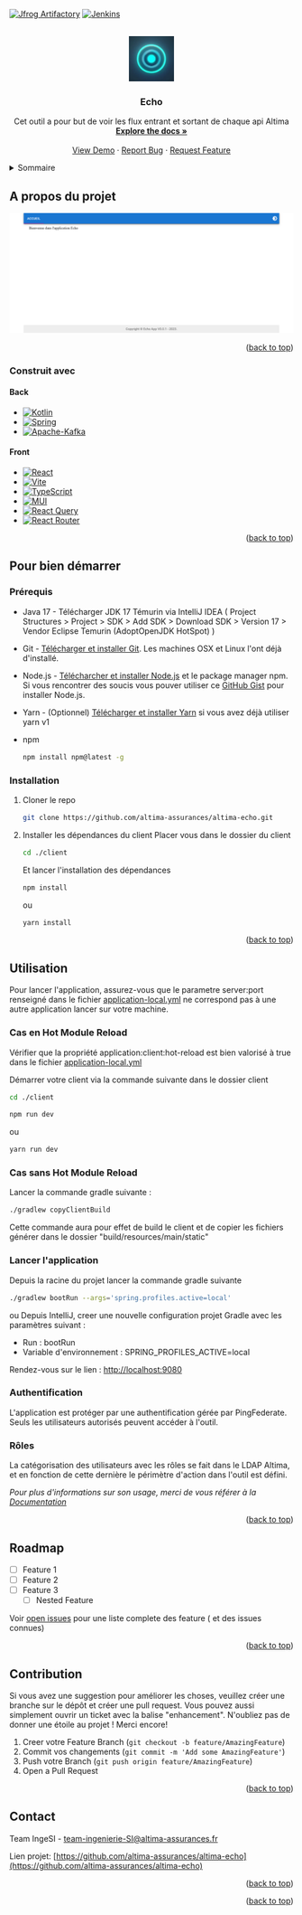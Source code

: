 <!-- Readme Template: See: https://github.com/othneildrew/Best-README-Template -->
<a name="readme-top"></a>

<!-- PROJECT SHIELDS -->
<!--
*** I'm using markdown "reference style" links for readability.
*** Reference links are enclosed in brackets [ ] instead of parentheses ( ).
*** See the bottom of this document for the declaration of the reference variables
*** for contributors-url, forks-url, etc. This is an optional, concise syntax you may use.
*** https://www.markdownguide.org/basic-syntax/#reference-style-links
*** for badge : https://ileriayo.github.io/markdown-badges/
-->

[![Jfrog Artifactory][Jfrog Artifactory]][Jfrog Artifactory-url]
[![Jenkins][Jenkins]][Jenkins-url]


<!-- PROJECT LOGO -->
<br />
<div align="center">
  <a href="https://github.com/altima-assurances/altima-echo">
    <img src="images/logo.png" alt="Logo" width="80" height="80">
  </a>

<h3 align="center">Echo</h3>

  <p align="center">
    Cet outil a pour but de voir les flux entrant et sortant de chaque api Altima
    <br />
    <a href="/docs"><strong>Explore the docs »</strong></a>
    <br />
    <br />
    <a href="https://echo-dev.altima-assurances.fr">View Demo</a>
    ·
    <a href="https://github.com/altima-assurances/altima-echo/issues">Report Bug</a>
    ·
    <a href="https://github.com/altima-assurances/altima-echo/issues">Request Feature</a>
  </p>
</div>

<!-- TABLE OF CONTENTS -->
<details>
  <summary>Sommaire</summary>
  <ol>
    <li>
      <a href="#a-propos-du-projet">A propos du projet</a>
      <ul>
        <li><a href="#construit-avec">Construit avec</a></li>
      </ul>
    </li>
    <li>
      <a href="#pour-bien-démarrer">Pour bien démarrer</a>
      <ul>
        <li><a href="#prérequis">Prérequis</a></li>
        <li><a href="#installation">Installation</a></li>
      </ul>
    </li>
    <li><a href="#utilisation">Utilisation</a></li>
    <li><a href="#roadmap">Roadmap</a></li>
    <li><a href="#contribution">Contribution</a></li>
    <li><a href="#contact">Contact</a></li>
  </ol>
</details>


## A propos du projet

[![Product Name Screen Shot][product-screenshot]](https://echo-dev.altima-assurances.fr/)

<p align="right">(<a href="#readme-top">back to top</a>)</p>

### Construit avec


#### Back
* [![Kotlin][Kotlin]][Kotlin-url]
* [![Spring][Spring]][Spring-url]
* [![Apache-Kafka][Apache-Kafka]][Apache-Kafka-url]
#### Front
* [![React][React.js]][React-url]
* [![Vite][Vite.js]][Vite-url]
* [![TypeScript][TypeScript]][TypeScript-url]
* [![MUI][MUI]][MUI-url]
* [![React Query][React Query]][React Query-url]
* [![React Router][React Router]][React Router-url]

<p align="right">(<a href="#readme-top">back to top</a>)</p>


## Pour bien démarrer

### Prérequis

* Java 17 - Télécharger JDK 17 Témurin via IntelliJ IDEA ( Project Structures > Project > SDK > Add SDK > Download SDK > Version 17 > Vendor Eclipse Temurin (AdoptOpenJDK HotSpot) )
* Git - [Télécharger et installer Git](https://git-scm.com/downloads). Les machines OSX et Linux l'ont déjà d'installé.
* Node.js - [Télécharcher et installer Node.js](https://nodejs.org/en/download/) et le package manager npm. Si vous rencontrer des soucis vous pouver utiliser ce [GitHub Gist](https://gist.github.com/isaacs/579814) pour installer Node.js.
* Yarn - (Optionnel) [Télécharger et installer Yarn](https://yarnpkg.com/migration/guide) si vous avez déjà utiliser yarn v1

* npm
  ```sh
  npm install npm@latest -g
  ```

### Installation

1. Cloner le repo
   ```sh
   git clone https://github.com/altima-assurances/altima-echo.git
   ```
2. Installer les dépendances du client
   Placer vous dans le dossier du client
   ```sh
   cd ./client
   ```
   Et lancer l'installation des dépendances
   ```sh
   npm install
   ```
   ou
   ```sh
   yarn install
   ```

<p align="right">(<a href="#readme-top">back to top</a>)</p>

## Utilisation

Pour lancer l'application, assurez-vous que le parametre server:port renseigné dans le fichier [application-local.yml](config/application-local.yml) ne correspond pas à une autre application lancer sur votre machine.

### Cas en Hot Module Reload

Vérifier que la propriété application:client:hot-reload est bien valorisé à true dans le fichier [application-local.yml](config/application-local.yml)

Démarrer votre client via la commande suivante dans le dossier client
   ```sh
   cd ./client
   ```

   ```sh
   npm run dev
   ```
ou
   ```sh
   yarn run dev
   ```

### Cas sans Hot Module Reload
Lancer la commande gradle suivante :
   ```sh
   ./gradlew copyClientBuild
   ```
Cette commande aura pour effet de build le client et de copier les fichiers générer dans le dossier "build/resources/main/static"

### Lancer l'application
Depuis la racine du projet lancer la commande gradle suivante
   ```sh
   ./gradlew bootRun --args='spring.profiles.active=local'
   ```
ou Depuis IntelliJ, creer une nouvelle configuration projet Gradle avec les paramètres suivant :
* Run : bootRun
* Variable d'environnement : SPRING_PROFILES_ACTIVE=local

Rendez-vous sur le lien : [http://localhost:9080](http://localhost:9080)

### Authentification

L'application est protéger par une authentification gérée par PingFederate.
Seuls les utilisateurs autorisés peuvent accéder à l'outil.

### Rôles

La catégorisation des utilisateurs avec les rôles se fait dans le LDAP Altima, et en fonction de cette dernière le périmètre d'action dans l'outil est défini.


_Pour plus d'informations sur son usage, merci de vous référer à la [Documentation](https://example.com)_

<p align="right">(<a href="#readme-top">back to top</a>)</p>


## Roadmap

- [ ] Feature 1
- [ ] Feature 2
- [ ] Feature 3
  - [ ] Nested Feature

Voir [open issues](https://github.com/altima-assurances/altima-echo/issues) pour une liste complete des feature ( et des issues connues)

<p align="right">(<a href="#readme-top">back to top</a>)</p>


## Contribution

Si vous avez une suggestion pour améliorer les choses, veuillez créer une branche sur le dépôt et créer une pull request. Vous pouvez aussi simplement ouvrir un ticket avec la balise "enhancement".
N'oubliez pas de donner une étoile au projet ! Merci encore!

1. Creer votre Feature Branch (`git checkout -b feature/AmazingFeature`)
2. Commit vos changements (`git commit -m 'Add some AmazingFeature'`)
3. Push votre Branch (`git push origin feature/AmazingFeature`)
4. Open a Pull Request

<p align="right">(<a href="#readme-top">back to top</a>)</p>


## Contact

Team IngeSI - team-ingenierie-SI@altima-assurances.fr

Lien projet: [https://github.com/altima-assurances/altima-echo](https://github.com/altima-assurances/altima-echo)

<p align="right">(<a href="#readme-top">back to top</a>)</p>

<p style='text-align: right;'>(<a href="#readme-top">back to top</a>)</p>

<!-- MARKDOWN LINKS & IMAGES -->
<!-- https://www.markdownguide.org/basic-syntax/#reference-style-links -->
[contributors-shield]: https://img.shields.io/github/contributors/altima-assurances/altima-echo.svg?style=for-the-badge
[contributors-url]: https://github.com/altima-assurances/altima-echo/graphs/contributors
[forks-shield]: https://img.shields.io/github/forks/altima-assurances/altima-echo.svg?style=for-the-badge
[forks-url]: https://github.com/altima-assurances/altima-echo/network/members
[stars-shield]: https://img.shields.io/github/stars/altima-assurances/altima-echo.svg?style=for-the-badge
[stars-url]: https://github.com/altima-assurances/altima-echo/stargazers
[issues-shield]: https://img.shields.io/github/issues/altima-assurances/altima-echo.svg?style=for-the-badge
[issues-url]: https://github.com/altima-assurances/altima-echo/issues
[linkedin-shield]: https://img.shields.io/badge/-LinkedIn-black.svg?style=for-the-badge&logo=linkedin&colorB=555
[product-screenshot]: images/screenshot.png
[Spring]: https://img.shields.io/badge/spring-%236DB33F.svg?style=for-the-badge&logo=spring&logoColor=white
[Spring-url]: https://spring.io/
[Vite.js]: https://img.shields.io/badge/vite-%23646CFF.svg?style=for-the-badge&logo=vite&logoColor=white
[Vite-url]: https://vitejs.dev/
[React.js]: https://img.shields.io/badge/React-20232A?style=for-the-badge&logo=react&logoColor=61DAFB
[React-url]: https://reactjs.org/
[Kotlin]: https://img.shields.io/badge/kotlin-%237F52FF.svg?style=for-the-badge&logo=kotlin&logoColor=white
[Kotlin-url]: https://kotlinlang.org/
[TypeScript]: https://img.shields.io/badge/typescript-%23007ACC.svg?style=for-the-badge&logo=typescript&logoColor=white
[TypeScript-url]: https://www.typescriptlang.org/
[Apache-Kafka]: https://img.shields.io/badge/Apache%20Kafka-000?style=for-the-badge&logo=apachekafka
[Apache-Kafka-url]: https://kafka.apache.org/
[Jenkins]: https://img.shields.io/badge/jenkins-%232C5263.svg?style=for-the-badge&logo=jenkins&logoColor=white
[Jenkins-url]: https://jenkins.altima-assurances.fr/job/altima-echo/
[MUI]: https://img.shields.io/badge/MUI-%230081CB.svg?style=for-the-badge&logo=mui&logoColor=white
[MUI-url]: https://mui.com/
[React Router]:https://img.shields.io/badge/React_Router-CA4245?style=for-the-badge&logo=react-router&logoColor=white
[React Router-url]: https://reactrouter.com/en/main
[React Query]: https://img.shields.io/badge/-React%20Query-FF4154?style=for-the-badge&logo=react%20query&logoColor=white
[React Query-url]: https://tanstack.com/query/v3/
[Jfrog Artifactory]: https://img.shields.io/badge/JFrog%20Artifactory-40BE46.svg?style=for-the-badge&logo=JFrog&logoColor=white
[Jfrog Artifactory-url]: https://artifactory.altima-assurances.fr/artifactory/webapp/#/artifacts/browse/tree/General/gradle-dev-local/altima/echo

